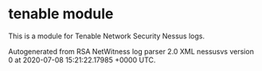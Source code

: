 # tenable module

This is a module for Tenable Network Security Nessus logs.

Autogenerated from RSA NetWitness log parser 2.0 XML nessusvs version 0
at 2020-07-08 15:21:22.17985 +0000 UTC.


